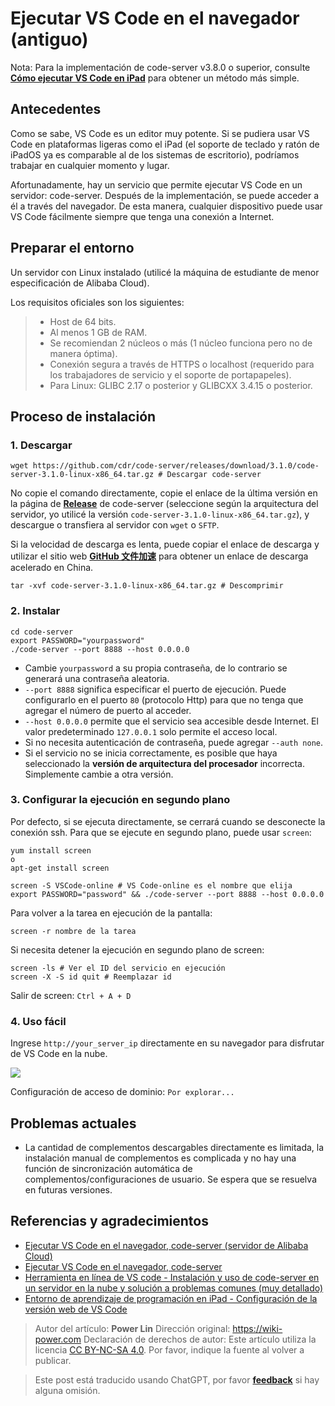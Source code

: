# Ejecutar VS Code en el navegador (antiguo)

Nota: Para la implementación de code-server v3.8.0 o superior, consulte [**Cómo ejecutar VS Code en iPad**](https://wiki-power.com/es/如何在iPad上运行VSCode) para obtener un método más simple.

## Antecedentes

Como se sabe, VS Code es un editor muy potente. Si se pudiera usar VS Code en plataformas ligeras como el iPad (el soporte de teclado y ratón de iPadOS ya es comparable al de los sistemas de escritorio), podríamos trabajar en cualquier momento y lugar.

Afortunadamente, hay un servicio que permite ejecutar VS Code en un servidor: code-server. Después de la implementación, se puede acceder a él a través del navegador. De esta manera, cualquier dispositivo puede usar VS Code fácilmente siempre que tenga una conexión a Internet.

## Preparar el entorno

Un servidor con Linux instalado (utilicé la máquina de estudiante de menor especificación de Alibaba Cloud).

Los requisitos oficiales son los siguientes:

> - Host de 64 bits.
> - Al menos 1 GB de RAM.
> - Se recomiendan 2 núcleos o más (1 núcleo funciona pero no de manera óptima).
> - Conexión segura a través de HTTPS o localhost (requerido para los trabajadores de servicio y el soporte de portapapeles).
> - Para Linux: GLIBC 2.17 o posterior y GLIBCXX 3.4.15 o posterior.

## Proceso de instalación

### 1. Descargar

```shell
wget https://github.com/cdr/code-server/releases/download/3.1.0/code-server-3.1.0-linux-x86_64.tar.gz # Descargar code-server
```

No copie el comando directamente, copie el enlace de la última versión en la página de [**Release**](https://github.com/cdr/code-server/releases) de code-server (seleccione según la arquitectura del servidor, yo utilicé la versión `code-server-3.1.0-linux-x86_64.tar.gz`), y descargue o transfiera al servidor con `wget` o `SFTP`.

Si la velocidad de descarga es lenta, puede copiar el enlace de descarga y utilizar el sitio web [**GitHub 文件加速**](https://gh.api.99988866.xyz/) para obtener un enlace de descarga acelerado en China.

```shell
tar -xvf code-server-3.1.0-linux-x86_64.tar.gz # Descomprimir
```

### 2. Instalar

```shell
cd code-server
export PASSWORD="yourpassword"
./code-server --port 8888 --host 0.0.0.0
```

- Cambie `yourpassword` a su propia contraseña, de lo contrario se generará una contraseña aleatoria.
- `--port 8888` significa especificar el puerto de ejecución. Puede configurarlo en el puerto `80` (protocolo Http) para que no tenga que agregar el número de puerto al acceder.
- `--host 0.0.0.0` permite que el servicio sea accesible desde Internet. El valor predeterminado `127.0.0.1` solo permite el acceso local.
- Si no necesita autenticación de contraseña, puede agregar `--auth none`.
- Si el servicio no se inicia correctamente, es posible que haya seleccionado la **versión de arquitectura del procesador** incorrecta. Simplemente cambie a otra versión.

### 3. Configurar la ejecución en segundo plano

Por defecto, si se ejecuta directamente, se cerrará cuando se desconecte la conexión ssh. Para que se ejecute en segundo plano, puede usar `screen`:

```shell
yum install screen
o
apt-get install screen
```

```shell
screen -S VSCode-online # VS Code-online es el nombre que elija
export PASSWORD="password" && ./code-server --port 8888 --host 0.0.0.0
```

Para volver a la tarea en ejecución de la pantalla:

```shell
screen -r nombre de la tarea
```

Si necesita detener la ejecución en segundo plano de screen:

```shell
screen -ls # Ver el ID del servicio en ejecución
screen -X -S id quit # Reemplazar id
```

Salir de screen: `Ctrl + A + D`

### 4. Uso fácil

Ingrese `http://your_server_ip` directamente en su navegador para disfrutar de VS Code en la nube.

![](https://wiki-media-1253965369.cos.ap-guangzhou.myqcloud.com/img/20200413181001.jpg)

Configuración de acceso de dominio: `Por explorar...`

## Problemas actuales

- La cantidad de complementos descargables directamente es limitada, la instalación manual de complementos es complicada y no hay una función de sincronización automática de complementos/configuraciones de usuario. Se espera que se resuelva en futuras versiones.

## Referencias y agradecimientos

- [Ejecutar VS Code en el navegador, code-server (servidor de Alibaba Cloud)](https://copyfuture.com/blogs-details/20200405045150018h4edt0f4q8486jq)
- [Ejecutar VS Code en el navegador, code-server](https://segmentfault.com/a/1190000022267386)
- [Herramienta en línea de VS code - Instalación y uso de code-server en un servidor en la nube y solución a problemas comunes (muy detallado)](https://blog.csdn.net/Granery/article/details/90415636)
- [Entorno de aprendizaje de programación en iPad - Configuración de la versión web de VS Code](https://blog.icodef.com/2019/11/17/1670)

> Autor del artículo: **Power Lin**
> Dirección original: <https://wiki-power.com>
> Declaración de derechos de autor: Este artículo utiliza la licencia [CC BY-NC-SA 4.0](https://creativecommons.org/licenses/by/4.0/deed.zh). Por favor, indique la fuente al volver a publicar.

> Este post está traducido usando ChatGPT, por favor [**feedback**](https://github.com/linyuxuanlin/Wiki_MkDocs/issues/new) si hay alguna omisión.